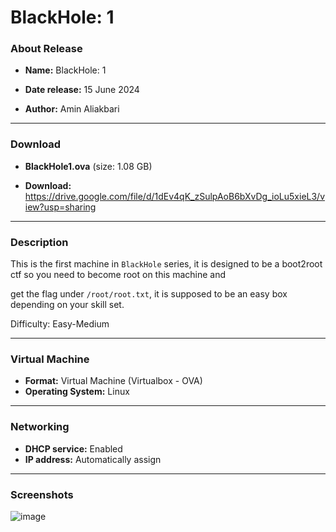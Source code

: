 # BlackHole: 1

### About Release

- **Name:** BlackHole: 1

- **Date release:** 15 June 2024

- **Author:** Amin Aliakbari

---

### Download

- **BlackHole1.ova** (size: 1.08 GB)

- **Download:** https://drive.google.com/file/d/1dEv4qK_zSulpAoB6bXvDg_ioLu5xieL3/view?usp=sharing

---

### Description

This is the first machine in `BlackHole` series, it is designed to be a boot2root ctf so you need to become root on this machine and

get the flag under `/root/root.txt`, it is supposed to be an easy box depending on your skill set.

Difficulty: Easy-Medium

---

### Virtual Machine

- **Format:** Virtual Machine (Virtualbox - OVA)
- **Operating System:** Linux

---

### Networking

- **DHCP service:** Enabled
- **IP address:** Automatically assign

---

### Screenshots

![image](https://github.com/Git-K3rnel/My_Designed_CTFs/assets/127470407/068c0e69-4dbc-474c-b67f-34d596d7b54d)

